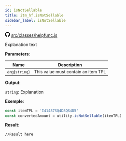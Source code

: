 ```yaml
---
id: isNotSellable
title: itm_hf.isNotSellable
sidebar_label: isNotSellable
---
```

![](/img/github.png) [src/classes/helpfunc.js](https://github.com/TrustedSourceLeaks/LeakedServer/blob/master/src/classes/helpfunc.js)

Explanation text

**Parameters**:

Name  |   Description 
----------- |   -----------
arg(`string`)  |   This value must contain an item TPL


**Output**:

`string`: Explanation


**Exemple**:
```js
const itemTPL = 'I41487SQ4D8QS4D5'
const convertedAmount = utility.isNotSellable(itemTPL)
```

**Result**:
```
//Result here
```